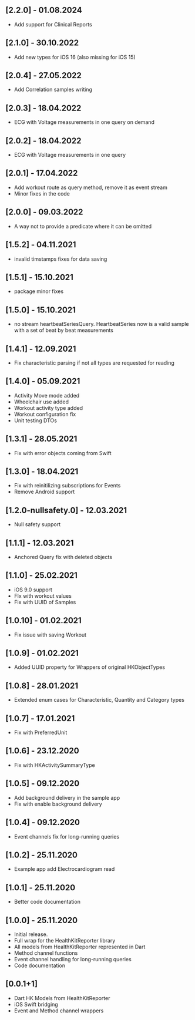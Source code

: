 ## [2.2.0] - 01.08.2024

* Add support for Clinical Reports

## [2.1.0] - 30.10.2022

* Add new types for iOS 16 (also missing for iOS 15)

## [2.0.4] - 27.05.2022

* Add Correlation samples writing

## [2.0.3] - 18.04.2022

* ECG with Voltage measurements in one query on demand

## [2.0.2] - 18.04.2022

* ECG with Voltage measurements in one query

## [2.0.1] - 17.04.2022

* Add workout route as query method, remove it as event stream
* Minor fixes in the code

## [2.0.0] - 09.03.2022

* A way not to provide a predicate where it can be omitted

## [1.5.2] - 04.11.2021

* invalid timstamps fixes for data saving

## [1.5.1] - 15.10.2021

* package minor fixes

## [1.5.0] - 15.10.2021

* no stream heartbeatSeriesQuery. HeartbeatSeries now is a valid sample with a set of beat by beat measurements 

## [1.4.1] - 12.09.2021

* Fix characteristic parsing if not all types are requested for reading

## [1.4.0] - 05.09.2021

* Activity Move mode added
* Wheelchair use added
* Workout activity type added
* Workout configuration fix
* Unit testing DTOs

## [1.3.1] - 28.05.2021

* Fix with error objects coming from Swift

## [1.3.0] - 18.04.2021

* Fix with reinitilizing subscriptions for Events
* Remove Android support

## [1.2.0-nullsafety.0] - 12.03.2021

* Null safety support

## [1.1.1] - 12.03.2021

* Anchored Query fix with deleted objects

## [1.1.0] - 25.02.2021

* iOS 9.0 support
* FIx with workout values
* Fix with UUID of Samples

## [1.0.10] - 01.02.2021

* Fix issue with saving Workout

## [1.0.9] - 01.02.2021

* Added UUID property for Wrappers of original HKObjectTypes

## [1.0.8] - 28.01.2021

* Extended enum cases for Characteristic, Quantity and Category types

## [1.0.7] - 17.01.2021

* Fix with PreferredUnit

## [1.0.6] - 23.12.2020

* Fix with HKActivitySummaryType

## [1.0.5] - 09.12.2020

* Add background delivery in the sample app
* Fix with enable background delivery

## [1.0.4] - 09.12.2020

* Event channels fix for long-running queries

## [1.0.2] - 25.11.2020

* Example app add Electrocardiogram read

## [1.0.1] - 25.11.2020

* Better code documentation

## [1.0.0] - 25.11.2020

* Initial release.
* Full wrap for the HealthKitReporter library
* All models from HealthKitReporter represented in Dart
* Method channel functions
* Event channel handling for long-running queries
* Code documentation

## [0.0.1+1]

* Dart HK Models from HealthKitReporter
* iOS Swift bridging
* Event and Method channel wrappers
